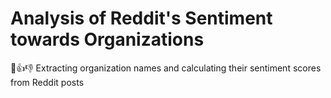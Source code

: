 # Analysis of Reddit's Sentiment towards Organizations

🤷👍👎 Extracting organization names and calculating their sentiment scores from Reddit posts
